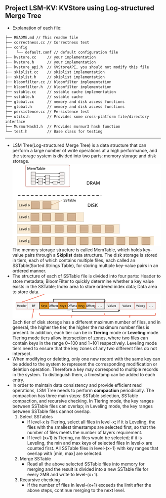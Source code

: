 ## Project LSM-KV: KVStore using Log-structured Merge Tree

- Explanation of each file:

```text
├── README.md // This readme file
├── correctness.cc // Correctness test
├── config
|    └── default.conf // default configuration file
├── kvstore.cc     // your implementation
├── kvstore.h      // your implementation
├── kvstore_api.h  // KVStoreAPI, you should not modify this file
├── skiplist.cc    // skiplist implementation
├── skiplist.h     // skiplist implementation
├── bloomfilter.cc // bloomfilter implementation
├── bloomfilter.h  // bloomfilter implementation
├── sstable.cc     // sstable cache implementation 
├── sstable.h      // sstable cache
├── global.cc      // memory and disk access functions
├── global.h       // memory and disk access functions
├── persistence.cc // Persistence test
├── utils.h        // Provides some cross-platform file/directory interface
├── MurmurHash3.h  // Provides murmur3 hash function
└── test.h         // Base class for testing
```

---

- LSM Tree(Log-structured Merge Tree) is a data structure that can perform a large number of write operations at a high performance, and the storage system is divided into two parts:
  memory storage and disk storage.
  ![img.png](img.png)
  The memory storage structure is called MemTable, which holds key-value pairs through a **Skiplist** data structure.
  The disk storage is stored in tiers, each of which contains multiple files, each called an SSTable(Sorted Strings Table), 
  for storing multiple key-value pairs in an ordered manner.
- The structure of each of SSTable file is divided into four parts: Header to store metadata; BloomFilter to quickly determine 
  whether a key value exists in the SSTable; Index area to store ordered index data; Data area to store data.
  ![img_1.png](img_1.png)
  Each tier of disk storage has a different maximum number of files, and in general, the higher the tier, the higher the maximum number files is present.
  In addition, each tier can be in **Tiering** mode or **Leveling** mode. Tiering mode tiers allow intersection of zones, where two files can contain keys
  in the range 0~100 and 1~101 respectively. Leveling mode tiers need to ensure that the key zones of any two different files do not intersect.
- When modifying or deleting, only one new record with the same key can be added to the system to represent the corresponding modification or deletion operation. Therefore a key may correspond to multiple records in the system.
  To distinguish them, a timestamp can be added to each entry.
- In order to maintain data consistency and provide efficient read operations, LSM Tree needs to perform **compaction** periodically. The compaction has three main steps: SSTable selection, SSTable compaction, and recursive checking.
  In Tiering mode, the key ranges between SSTable files can overlap; in Leveling mode, the key ranges between SSTable files cannot overlap.
  1. Select SSTables
     - If level-x is Tiering, select all files in level-x; if it is Leveling, the files with the smallest timestamps are selected first, so that the number of files meets the number of layers requirement.
     - If level-(x+1) is Tiering, no files would be selected; if it is Leveling, the min and max keys of selected files in level-x are counted first. All SSTable files in level-(x+1) with key ranges that overlap with [min, max] are selected. 
  2. Merge SSTable
     - Read all the above selected SSTable files into memory for merging and the result is divided into a new SSTable file for every 2MB and write to level-(x+1).
  3. Recursive checking
     - If the number of files in level-(x+1) exceeds the limit after the above steps, continue merging to the next level.